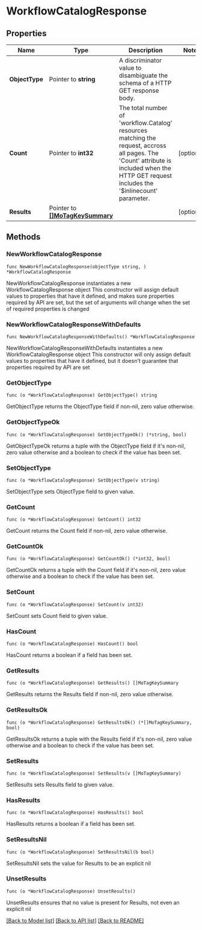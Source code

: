 # WorkflowCatalogResponse

## Properties

Name | Type | Description | Notes
------------ | ------------- | ------------- | -------------
**ObjectType** | Pointer to **string** | A discriminator value to disambiguate the schema of a HTTP GET response body. | 
**Count** | Pointer to **int32** | The total number of &#39;workflow.Catalog&#39; resources matching the request, accross all pages. The &#39;Count&#39; attribute is included when the HTTP GET request includes the &#39;$inlinecount&#39; parameter. | [optional] 
**Results** | Pointer to [**[]MoTagKeySummary**](MoTagKeySummary.md) |  | [optional] 

## Methods

### NewWorkflowCatalogResponse

`func NewWorkflowCatalogResponse(objectType string, ) *WorkflowCatalogResponse`

NewWorkflowCatalogResponse instantiates a new WorkflowCatalogResponse object
This constructor will assign default values to properties that have it defined,
and makes sure properties required by API are set, but the set of arguments
will change when the set of required properties is changed

### NewWorkflowCatalogResponseWithDefaults

`func NewWorkflowCatalogResponseWithDefaults() *WorkflowCatalogResponse`

NewWorkflowCatalogResponseWithDefaults instantiates a new WorkflowCatalogResponse object
This constructor will only assign default values to properties that have it defined,
but it doesn't guarantee that properties required by API are set

### GetObjectType

`func (o *WorkflowCatalogResponse) GetObjectType() string`

GetObjectType returns the ObjectType field if non-nil, zero value otherwise.

### GetObjectTypeOk

`func (o *WorkflowCatalogResponse) GetObjectTypeOk() (*string, bool)`

GetObjectTypeOk returns a tuple with the ObjectType field if it's non-nil, zero value otherwise
and a boolean to check if the value has been set.

### SetObjectType

`func (o *WorkflowCatalogResponse) SetObjectType(v string)`

SetObjectType sets ObjectType field to given value.


### GetCount

`func (o *WorkflowCatalogResponse) GetCount() int32`

GetCount returns the Count field if non-nil, zero value otherwise.

### GetCountOk

`func (o *WorkflowCatalogResponse) GetCountOk() (*int32, bool)`

GetCountOk returns a tuple with the Count field if it's non-nil, zero value otherwise
and a boolean to check if the value has been set.

### SetCount

`func (o *WorkflowCatalogResponse) SetCount(v int32)`

SetCount sets Count field to given value.

### HasCount

`func (o *WorkflowCatalogResponse) HasCount() bool`

HasCount returns a boolean if a field has been set.

### GetResults

`func (o *WorkflowCatalogResponse) GetResults() []MoTagKeySummary`

GetResults returns the Results field if non-nil, zero value otherwise.

### GetResultsOk

`func (o *WorkflowCatalogResponse) GetResultsOk() (*[]MoTagKeySummary, bool)`

GetResultsOk returns a tuple with the Results field if it's non-nil, zero value otherwise
and a boolean to check if the value has been set.

### SetResults

`func (o *WorkflowCatalogResponse) SetResults(v []MoTagKeySummary)`

SetResults sets Results field to given value.

### HasResults

`func (o *WorkflowCatalogResponse) HasResults() bool`

HasResults returns a boolean if a field has been set.

### SetResultsNil

`func (o *WorkflowCatalogResponse) SetResultsNil(b bool)`

 SetResultsNil sets the value for Results to be an explicit nil

### UnsetResults
`func (o *WorkflowCatalogResponse) UnsetResults()`

UnsetResults ensures that no value is present for Results, not even an explicit nil

[[Back to Model list]](../README.md#documentation-for-models) [[Back to API list]](../README.md#documentation-for-api-endpoints) [[Back to README]](../README.md)


